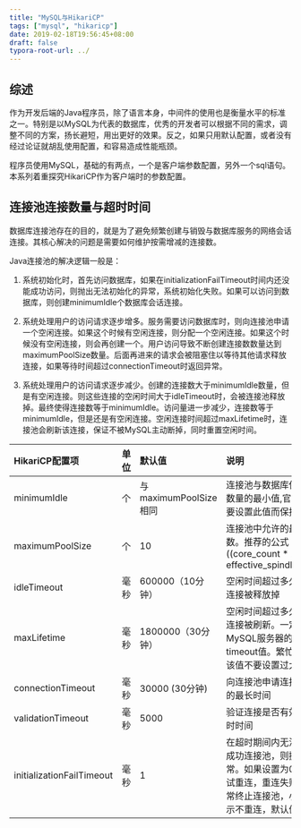 ```yaml
---
title: "MySQL与HikariCP"
tags: ["mysql", "hikaricp"]
date: 2019-02-18T19:56:45+08:00
draft: false
typora-root-url: ../
---
```


## 综述

作为开发后端的Java程序员，除了语言本身，中间件的使用也是衡量水平的标准之一。特别是以MySQL为代表的数据库，优秀的开发者可以根据不同的需求，调整不同的方案，扬长避短，用出更好的效果。反之，如果只用默认配置，或者没有经过论证就胡乱使用配置，和容易造成性能瓶颈。

程序员使用MySQL，基础的有两点，一个是客户端参数配置，另外一个sql语句。本系列着重探究HikariCP作为客户端时的参数配置。

## 连接池连接数量与超时时间

数据库连接池存在的目的，就是为了避免频繁创建与销毁与数据库服务的网络会话连接。其核心解决的问题是需要如何维护按需增减的连接数。

Java连接池的解决逻辑一般是：

1. 系统初始化时，首先访问数据库，如果在initializationFailTimeout时间内还没能成功访问，则抛出无法初始化的异常，系统初始化失败。如果可以访问到数据库，则创建minimumIdle个数据库会话连接。

2. 系统处理用户的访问请求逐步增多。服务需要访问数据库时，则向连接池申请一个空闲连接。如果这个时候有空闲连接，则分配一个空闲连接。如果这个时候没有空闲连接，则会再创建一个。用户访问导致不断创建连接数数量达到maximumPoolSize数量。后面再进来的请求会被阻塞住以等待其他请求释放连接，如果等待时间超过connectionTimeout时返回异常。

3. 系统处理用户的访问请求逐步减少。创建的连接数大于minimumIdle数量，但是有空闲连接。则这些连接的空闲时间大于idleTimeout时，会被连接池释放掉。最终使得连接数等于minimumIdle。访问量进一步减少，连接数等于minimumIdle，但是还是有空闲连接。空闲连接时间超过maxLifetime时，连接池会刷新该连接，保证不被MySQL主动断掉，同时重置空闲时间。

|HikariCP配置项|单位|默认值|说明|
|:-|:-|:-|:-|
|minimumIdle|个|与maximumPoolSize相同|连接池与数据库保持连接数量的最小值,官方建议不要设置此值而保持默认|
|maximumPoolSize|个|10|连接池中允许的最大连接数。推荐的公式：((core_count * 2) + effective_spindle_count)|
|idleTimeout|毫秒|600000（10分钟）|空闲时间超过多久后，该连接被释放掉|
|maxLifetime|毫秒|1800000（30分钟）|空闲时间超过多久后，该连接被刷新。一定要小于MySQL服务器的wait-timeout值。繁忙的系统该值不要设置过大|
|connectionTimeout|毫秒|30000 (30分钟)|向连接池申请连接时等待的最长时间|
|validationTimeout|毫秒|5000|验证连接是否有效时的超时时间|
|initializationFailTimeout|毫秒|1|在超时期间内无法初始化成功连接池，则抛出异常。如果设置为0，会尝试重连，重连失败则抛异常终止连接池，小于0表示不重连，默认值1|







